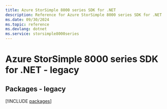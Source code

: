 ```yaml
---
title: Azure StorSimple 8000 series SDK for .NET
description: Reference for Azure StorSimple 8000 series SDK for .NET
ms.date: 09/30/2024
ms.topic: reference
ms.devlang: dotnet
ms.service: storsimple8000series
---
```

# Azure StorSimple 8000 series SDK for .NET - legacy
## Packages - legacy
[!INCLUDE [packages](storsimple-8000-series-index.md)]